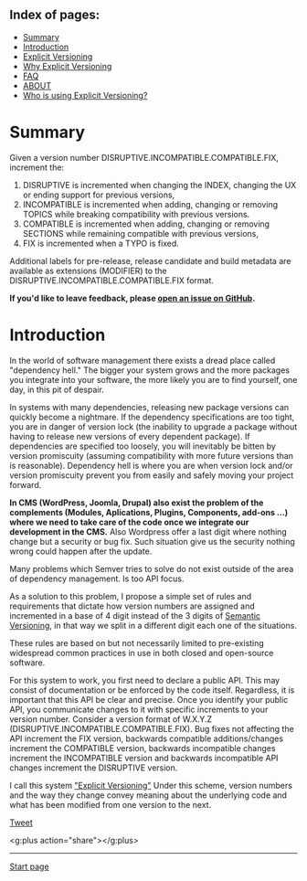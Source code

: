 Index of pages:
---------------

* [Summary](/README.md#Summary)
* [Introduction](/README.md#Introduction)
* [Explicit Versioning](/VERSIONING.md)
* [Why Explicit Versioning](/WHY.md)
* [FAQ](/FAQ.md)
* [ABOUT](/ABOUT.md)
* [Who is using Explicit Versioning?](/USERS.md)

# <a name="Summary"></a>Summary

Given a version number DISRUPTIVE.INCOMPATIBLE.COMPATIBLE.FIX, increment the:

1. DISRUPTIVE is incremented when changing the INDEX, changing the UX or ending support for previous versions,
1. INCOMPATIBLE is incremented when adding, changing or removing TOPICS while breaking compatibility with previous versions.
1. COMPATIBLE is incremented when adding, changing or removing SECTIONS while remaining compatible with previous versions,
1. FIX is incremented when a TYPO is fixed.

Additional labels for pre-release, release candidate and build metadata are available as extensions (MODIFIER) to the DISRUPTIVE.INCOMPATIBLE.COMPATIBLE.FIX format.

**If you'd like to leave feedback, please [open an issue on GitHub](https://github.com/Software-Development-Guidelines/Explicit-Versioning/issues).**

# <a name="Introduction"></a>Introduction

In the world of software management there exists a dread place called "dependency hell." The bigger your system grows and the more packages you integrate into your software, the more likely you are to find yourself, one day, in this pit of despair.

In systems with many dependencies, releasing new package versions can quickly become a nightmare. If the dependency specifications are too tight, you are in danger of version lock (the inability to upgrade a package without having to release new versions of every dependent package). If dependencies are specified too loosely, you will inevitably be bitten by version promiscuity (assuming compatibility with more future versions than is reasonable).
Dependency hell is where you are when version lock and/or version promiscuity prevent you from easily and safely moving your project forward.

**In CMS (WordPress, Joomla, Drupal) also exist the problem of the complements (Modules, Aplications, Plugins, Components, add-ons ...) where we need to take care of the code once we integrate our development in the CMS.** Also Wordpress offer a last digit where nothing change but a security or bug fix. Such situation give us the security nothing wrong could happen after the update.

Many problems which Semver tries to solve do not exist outside of the area of dependency management. Is too API focus. 

As a solution to this problem, I propose a simple set of rules and requirements that dictate how version numbers are assigned and incremented in a base of 4 digit instead of the 3 digits of [Semantic Versioning](http://semver.org/), in that way we split in a different digit each one of the situations.

These rules are based on but not necessarily limited to pre-existing widespread common practices in use in both closed and open-source software.

For this system to work, you first need to declare a public API. This may consist of documentation or be enforced by the code itself. Regardless, it is important that this API be clear and precise. Once you identify your public API, you communicate changes to it with specific increments to your version number. Consider a version format of W.X.Y.Z (DISRUPTIVE.INCOMPATIBLE.COMPATIBLE.FIX). Bug fixes not affecting the API increment the FIX version, backwards compatible additions/changes increment the COMPATIBLE version, backwards incompatible changes increment the INCOMPATIBLE version and backwards incompatible API changes increment the DISRUPTIVE version.

I call this system ["Explicit Versioning"](/VERSIONING.md) Under this scheme, version numbers and the way they change convey meaning about the underlying code and what has been modified from one version to the next.


   <a href="https://twitter.com/share" class="twitter-share-button" data-show-count="false">Tweet</a><script async src="//platform.twitter.com/widgets.js" charset="utf-8"></script>
   
   <script src="https://apis.google.com/js/platform.js" async defer></script>
   <g:plus action="share"></g:plus>
 
---



[Start page](./)
